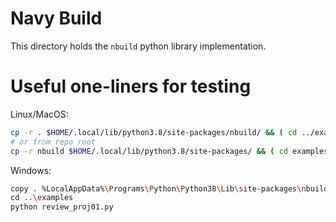 
# Navy Build

This directory holds the `nbuild` python library implementation.

# Useful one-liners for testing

Linux/MacOS:
```bash
cp -r . $HOME/.local/lib/python3.8/site-packages/nbuild/ && ( cd ../examples && python review_proj01.py)
# or from repo root
cp -r nbuild $HOME/.local/lib/python3.8/site-packages/ && ( cd examples && python review_proj01.py )
```

Windows:
```bash
copy . %LocalAppData%\Programs\Python\Python38\Lib\site-packages\nbuild\
cd ..\examples
python review_proj01.py
```



